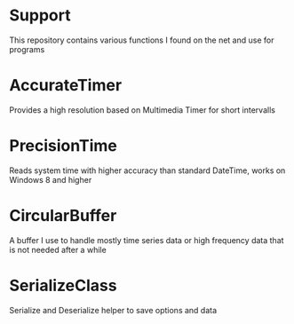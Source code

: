 # Support
This repository contains various functions I found on the net and use for programs

# AccurateTimer
Provides a high resolution based on Multimedia Timer for short intervalls

# PrecisionTime
Reads system time with higher accuracy than standard DateTime, works on Windows 8 and higher

# CircularBuffer
A buffer I use to handle mostly time series data or high frequency data that is not needed after a while

# SerializeClass
Serialize and Deserialize helper to save options and data